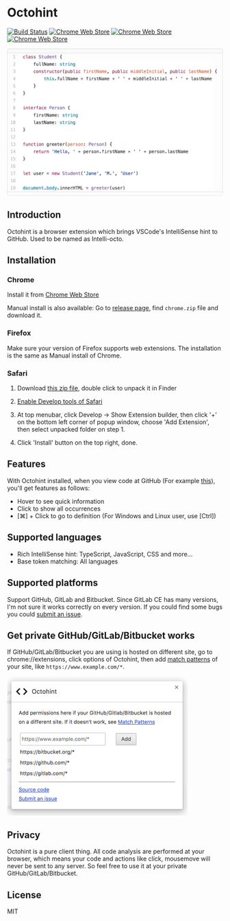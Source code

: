 # Octohint

[![Build Status](https://travis-ci.org/pd4d10/octohint.svg)](https://travis-ci.org/pd4d10/octohint)
[![Chrome Web Store](https://img.shields.io/chrome-web-store/v/hbkpjkfdheainjkkebeoofkpgddnnbpk.svg)](https://chrome.google.com/webstore/detail/octohint/hbkpjkfdheainjkkebeoofkpgddnnbpk)
[![Chrome Web Store](https://img.shields.io/chrome-web-store/d/hbkpjkfdheainjkkebeoofkpgddnnbpk.svg)](https://chrome.google.com/webstore/detail/octohint/hbkpjkfdheainjkkebeoofkpgddnnbpk)
[![Chrome Web Store](https://img.shields.io/chrome-web-store/stars/hbkpjkfdheainjkkebeoofkpgddnnbpk.svg)](https://chrome.google.com/webstore/detail/octohint/hbkpjkfdheainjkkebeoofkpgddnnbpk)

<img src="assets/demo.gif" alt="Demo" width="593" />

## Introduction

Octohint is a browser extension which brings VSCode's IntelliSense hint to GitHub. Used to be named as Intelli-octo.

## Installation

### Chrome

Install it from [Chrome Web Store](https://chrome.google.com/webstore/detail/octohint/hbkpjkfdheainjkkebeoofkpgddnnbpk)

Manual install is also available: Go to [release page](https://github.com/pd4d10/octohint/releases), find `chrome.zip` file and download it.

### Firefox

Make sure your version of Firefox supports web extensions. The installation is the same as Manual install of Chrome.

### Safari

1. Download [this zip file](https://github.com/pd4d10/octohint/releases/download/v1.5.0/octohint.safariextension.zip), double click to unpack it in Finder

2. [Enable Develop tools of Safari](https://developer.apple.com/library/content/documentation/AppleApplications/Conceptual/Safari_Developer_Guide/GettingStarted/GettingStarted.html)

3. At top menubar, click Develop -> Show Extension builder, then click '+' on the bottom left corner of popup window, choose 'Add Extension', then select unpacked folder on step 1.

4. Click 'Install' button on the top right, done.

## Features

With Octohint installed, when you view code at GitHub (For example [this](https://github.com/pd4d10/octohint/blob/master/assets/demo.ts)), you'll get features as follows:

* Hover to see quick information
* Click to show all occurrences
* [⌘] + Click to go to definition (For Windows and Linux user, use [Ctrl])

## Supported languages

* Rich IntelliSense hint: TypeScript, JavaScript, CSS and more...
* Base token matching: All languages

## Supported platforms

Support GitHub, GitLab and Bitbucket. Since GitLab CE has many versions, I'm not sure it works correctly on every version. If you could find some bugs you could [submit an issue](https://github.com/pd4d10/octohint/issues/new).

## Get private GitHub/GitLab/Bitbucket works

If GitHub/GitLab/Bitbucket you are using is hosted on different site, go to chrome://extensions, click options of Octohint, then add [match patterns](https://developer.chrome.com/extensions/match_patterns) of your site, like `https://www.example.com/*`.

<img src="assets/options.png" alt="options" width="422">

## Privacy

Octohint is a pure client thing. All code analysis are performed at your browser, which means your code and actions like click, mousemove will never be sent to any server. So feel free to use it at your private GitHub/GitLab/Bitbucket.

## License

MIT
